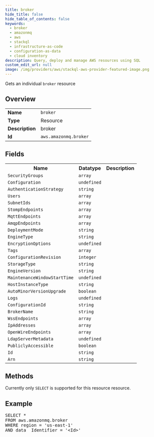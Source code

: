 ```yaml
---
title: broker
hide_title: false
hide_table_of_contents: false
keywords:
  - broker
  - amazonmq
  - aws
  - stackql
  - infrastructure-as-code
  - configuration-as-data
  - cloud inventory
description: Query, deploy and manage AWS resources using SQL
custom_edit_url: null
image: /img/providers/aws/stackql-aws-provider-featured-image.png
---
```

Gets an individual <code>broker</code> resource

## Overview
<table><tbody>
<tr><td><b>Name</b></td><td><code>broker</code></td></tr>
<tr><td><b>Type</b></td><td>Resource</td></tr>
<tr><td><b>Description</b></td><td>broker</td></tr>
<tr><td><b>Id</b></td><td><code>aws.amazonmq.broker</code></td></tr>
</tbody></table>

## Fields
<table><tbody>
<tr><th>Name</th><th>Datatype</th><th>Description</th></tr>
<tr><td><code>SecurityGroups</code></td><td><code>array</code></td><td></td></tr>
<tr><td><code>Configuration</code></td><td><code>undefined</code></td><td></td></tr>
<tr><td><code>AuthenticationStrategy</code></td><td><code>string</code></td><td></td></tr>
<tr><td><code>Users</code></td><td><code>array</code></td><td></td></tr>
<tr><td><code>SubnetIds</code></td><td><code>array</code></td><td></td></tr>
<tr><td><code>StompEndpoints</code></td><td><code>array</code></td><td></td></tr>
<tr><td><code>MqttEndpoints</code></td><td><code>array</code></td><td></td></tr>
<tr><td><code>AmqpEndpoints</code></td><td><code>array</code></td><td></td></tr>
<tr><td><code>DeploymentMode</code></td><td><code>string</code></td><td></td></tr>
<tr><td><code>EngineType</code></td><td><code>string</code></td><td></td></tr>
<tr><td><code>EncryptionOptions</code></td><td><code>undefined</code></td><td></td></tr>
<tr><td><code>Tags</code></td><td><code>array</code></td><td></td></tr>
<tr><td><code>ConfigurationRevision</code></td><td><code>integer</code></td><td></td></tr>
<tr><td><code>StorageType</code></td><td><code>string</code></td><td></td></tr>
<tr><td><code>EngineVersion</code></td><td><code>string</code></td><td></td></tr>
<tr><td><code>MaintenanceWindowStartTime</code></td><td><code>undefined</code></td><td></td></tr>
<tr><td><code>HostInstanceType</code></td><td><code>string</code></td><td></td></tr>
<tr><td><code>AutoMinorVersionUpgrade</code></td><td><code>boolean</code></td><td></td></tr>
<tr><td><code>Logs</code></td><td><code>undefined</code></td><td></td></tr>
<tr><td><code>ConfigurationId</code></td><td><code>string</code></td><td></td></tr>
<tr><td><code>BrokerName</code></td><td><code>string</code></td><td></td></tr>
<tr><td><code>WssEndpoints</code></td><td><code>array</code></td><td></td></tr>
<tr><td><code>IpAddresses</code></td><td><code>array</code></td><td></td></tr>
<tr><td><code>OpenWireEndpoints</code></td><td><code>array</code></td><td></td></tr>
<tr><td><code>LdapServerMetadata</code></td><td><code>undefined</code></td><td></td></tr>
<tr><td><code>PubliclyAccessible</code></td><td><code>boolean</code></td><td></td></tr>
<tr><td><code>Id</code></td><td><code>string</code></td><td></td></tr>
<tr><td><code>Arn</code></td><td><code>string</code></td><td></td></tr>

</tbody></table>

## Methods
Currently only <code>SELECT</code> is supported for this resource resource.

## Example
<pre>
SELECT *<br/>FROM aws.amazonmq.broker<br/>WHERE region = 'us-east-1'<br/>AND data__Identifier = '&lt;Id&gt;'
</pre>
